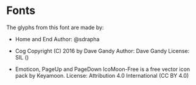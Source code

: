 # Fonts

The glyphs from this font are made by:

- Home and End
  Author: @sdrapha

- Cog
  Copyright (C) 2016 by Dave Gandy
  Author:    Dave Gandy
  License:   SIL ()

- Emoticon, PageUp and PageDown
  IcoMoon-Free is a free vector icon pack by Keyamoon.
  License: Attribution 4.0 International (CC BY 4.0) 
